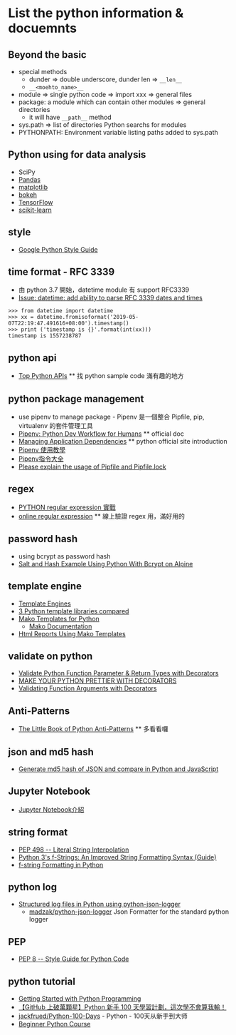 # List the python information & docuemnts

## Beyond the basic
  - special methods
    - dunder => double underscore, dunder len => ```__len__```
    - ```__<moehto_name>__```
  - module => single python code => import xxx => general files
  - package: a module which can contain other modules => general directories
    - it will have ```__path__``` method
  - sys.path => list of directories Python searchs for modules
  - PYTHONPATH: Environment variable listing paths added to sys.path

## Python using for data analysis
  - SciPy
  - [Pandas](https://pandas.pydata.org/)
  - [matplotlib](https://matplotlib.org/)
  - [bokeh](https://bokeh.pydata.org/en/latest/)
  - [TensorFlow](https://www.tensorflow.org/)
  - [scikit-learn](https://scikit-learn.org/stable/) 

## style
  - [Google Python Style Guide](https://github.com/google/styleguide/blob/gh-pages/pyguide.md)

## time format - RFC 3339
  * 由 python 3.7 開始，datetime module 有 support RFC3339
  * [Issue: datetime: add ability to parse RFC 3339 dates and times](https://bugs.python.org/issue15873)
```
>>> from datetime import datetime
>>> xx = datetime.fromisoformat('2019-05-07T22:19:47.491616+08:00').timestamp()
>>> print ('timestamp is {}'.format(int(xx)))
timestamp is 1557238787
```

## python api
  * [Top Python APIs](https://www.programcreek.com/python/index/module/list) ** 找 python sample code 滿有趣的地方

## python package management
  * use pipenv to manage package - Pipenv 是一個整合 Pipfile, pip, virtualenv 的套件管理工具
  * [Pipenv: Python Dev Workflow for Humans](http://docs.pipenv.org/en/latest/) ** official doc
  * [Managing Application Dependencies](https://packaging.python.org/tutorials/managing-dependencies/#managing-dependencies) ** python official site introduction 
  * [Pipenv 使用教學](https://blog.chairco.me/posts/2017/02/Pipenv%20tutorial.html)
  * [Pipenv指令大全](https://medium.com/@johnnyellisjohnny/pipenv%E6%8C%87%E4%BB%A4%E5%A4%A7%E5%85%A8-6e4415cc8a15)
  * [Please explain the usage of Pipfile and Pipfile.lock](https://stackoverflow.com/questions/46330327/please-explain-the-usage-of-pipfile-and-pipfile-lock)

## regex
  * [PYTHON regular expression 實戰](https://ithelp.ithome.com.tw/articles/10197315)
  * [online regular expression](https://regex101.com/) ** 線上驗證 regex 用，滿好用的

## password hash
  * using bcrypt as password hash
  * [Salt and Hash Example Using Python With Bcrypt on Alpine](https://blog.ruanbekker.com/blog/2018/07/04/salt-and-hash-example-using-python-with-bcrypt-on-alpine/)

## template engine
  * [Template Engines](https://www.fullstackpython.com/template-engines.html)
  * [3 Python template libraries compared](https://opensource.com/resources/python/template-libraries)
  * [Mako Templates for Python](https://www.makotemplates.org/)
    * [Mako Documentation](https://docs.makotemplates.org/en/latest/)
  * [Html Reports Using Mako Templates](https://doc.odoo.com/6.0/es/developer/3_11_reports/11_3_mako2html_report/)

## validate on python
  * [Validate Python Function Parameter & Return Types with Decorators](https://www.pythoncentral.io/validate-python-function-parameters-and-return-types-with-decorators/)
  * [MAKE YOUR PYTHON PRETTIER WITH DECORATORS](https://hackaday.com/2018/08/31/an-introduction-to-decorators-in-python/)
  * [Validating Function Arguments with Decorators](https://learning-python.com/rangetest.html)

## Anti-Patterns
  * [The Little Book of Python Anti-Patterns](https://docs.quantifiedcode.com/python-anti-patterns/index.html) ** 多看看囉

## json and md5 hash
  * [Generate md5 hash of JSON and compare in Python and JavaScript](https://stackoverflow.com/questions/51359943/generate-md5-hash-of-json-and-compare-in-python-and-javascript)

## Jupyter Notebook
  * [Jupyter Notebook介紹](https://medium.com/python4u/jupyter-notebook%E5%AE%8C%E6%95%B4%E4%BB%8B%E7%B4%B9%E5%8F%8A%E5%AE%89%E8%A3%9D%E8%AA%AA%E6%98%8E-b8fcadba15f)

## string format
  * [PEP 498 -- Literal String Interpolation](https://www.python.org/dev/peps/pep-0498/)
  * [Python 3's f-Strings: An Improved String Formatting Syntax (Guide)](https://realpython.com/python-f-strings/)
  * [f-string Formatting in Python](https://www.datacamp.com/community/tutorials/f-string-formatting-in-python)

## python log
  * [Structured log files in Python using python-json-logger](https://wtanaka.com/node/8201)
    * [madzak/python-json-logger](https://github.com/madzak/python-json-logger) Json Formatter for the standard python logger

## PEP
  * [PEP 8 -- Style Guide for Python Code](https://www.python.org/dev/peps/pep-0008/)

## python tutorial
  * [Getting Started with Python Programming](https://data-flair.training/blogs/python-tutorials-home/)
  * [【GitHub 上破萬顆星】Python 新手 100 天學習計劃，這次學不會算我輸！](https://buzzorange.com/techorange/2019/05/07/python-100-days/)
  * [jackfrued/Python-100-Days](https://github.com/jackfrued/Python-100-Days) - Python - 100天从新手到大师
  * [Beginner Python Course](https://python.tecladocode.com/)

